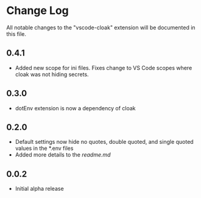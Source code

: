 # Change Log

All notable changes to the "vscode-cloak" extension will be documented in this file.

## 0.4.1

- Added new scope for ini files. Fixes change to VS Code scopes where cloak was not hiding secrets.

## 0.3.0

- dotEnv extension is now a dependency of cloak

## 0.2.0

- Default settings now hide no quotes, double quoted, and single quoted values in the \*.env files
- Added more details to the _readme.md_

## 0.0.2

- Initial alpha release
